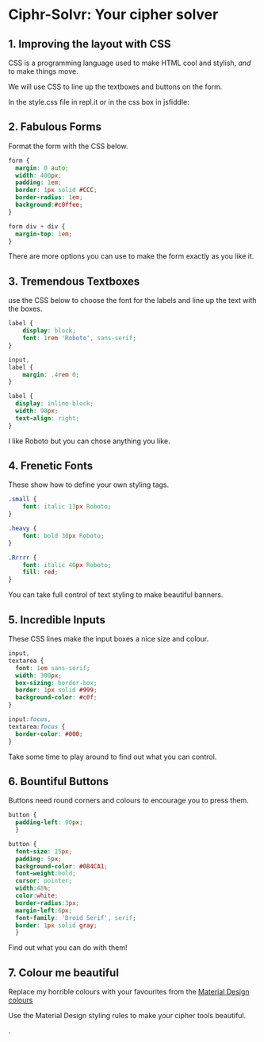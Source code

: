 # Ciphr-Solvr: Your cipher solver
 
## 1. Improving the layout with CSS 

CSS is a programming language used to make HTML cool and stylish, *and* to make things move. 

We will use CSS to line up the textboxes and buttons on the form.

In the style.css file in repl.it or in the css box in jsfiddle:

## 2. Fabulous Forms

Format the form with the CSS below.

```css
form {
  margin: 0 auto;
  width: 400px;
  padding: 1em;
  border: 1px solid #CCC;
  border-radius: 1em;
  background:#c0ffee;
}

form div + div {
  margin-top: 1em;
}
```

There are more options you can use to make the form exactly as you like it.

## 3. Tremendous Textboxes

use the CSS below to choose the font for the labels and line up the text with the boxes.

```css
label {
    display: block;
    font: 1rem 'Roboto', sans-serif;
}

input,
label {
    margin: .4rem 0;
}

label {
  display: inline-block;
  width: 90px;
  text-align: right;
}
```

I like Roboto but you can chose anything you like.

## 4. Frenetic Fonts

These show how to define your own styling tags.

```css
.small {
    font: italic 13px Roboto;
}

.heavy {
    font: bold 30px Roboto;
}

.Rrrrr {
    font: italic 40px Roboto;
    fill: red;
}
```

You can take full control of text styling to make beautiful banners.

## 5. Incredible Inputs

These CSS lines make the input boxes a nice size and colour.

```css
input, 
textarea {
  font: 1em sans-serif;
  width: 300px;
  box-sizing: border-box;
  border: 1px solid #999;
  background-color: #c0f;
}

input:focus, 
textarea:focus {
  border-color: #000;
}
```

Take some time to play around to find out what you can control.

## 6. Bountiful Buttons

Buttons need round corners and colours to encourage you to press them.

```css
button {
  padding-left: 90px;
  }

button {
  font-size: 15px;
  padding: 5px;
  background-color: #084CA1;
  font-weight:bold;
  cursor: pointer;
  width:48%;
  color:white;
  border-radius:3px;
  margin-left:6px;
  font-family: 'Droid Serif', serif;
  border: 1px solid gray;
  }
```

Find out what you can do with them!

## 7. Colour me beautiful

Replace my horrible colours with your favourites from the [Material Design colours](https://material.io/design/color/)

Use the Material Design styling rules to make your cipher tools beautiful.

.
